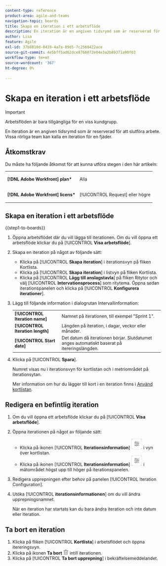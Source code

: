 ```yaml
---
content-type: reference
product-area: agile-and-teams
navigation-topic: boards
title: Skapa en iteration i ett arbetsflöde
description: En iteration är en angiven tidsrymd som är reserverad för att slutföra arbete. Vissa rörliga team kan kalla en iteration för en fjäder.
author: Lisa
feature: Agile
exl-id: 37b8810d-8439-4a7a-89d5-7c2560422ace
source-git-commit: 4e5bff5ad62dce8766072e04e3a2b89371a90f03
workflow-type: tm+mt
source-wordcount: '367'
ht-degree: 0%

---
```


# Skapa en iteration i ett arbetsflöde

>[!IMPORTANT]
>
>Arbetsflöden är bara tillgängliga för en viss kundgrupp.

En iteration är en angiven tidsrymd som är reserverad för att slutföra arbete. Vissa rörliga team kan kalla en iteration för en fjäder.

## Åtkomstkrav

Du måste ha följande åtkomst för att kunna utföra stegen i den här artikeln:

<table style="table-layout:auto"> 
 <col> 
 </col> 
 <col> 
 </col> 
 <tbody> 
  <tr> 
   <td role="rowheader"><strong>[!DNL Adobe Workfront] plan*</strong></td> 
   <td> <p>Alla</p> </td> 
  </tr> 
  <tr> 
   <td role="rowheader"><strong>[!DNL Adobe Workfront] licens*</strong></td> 
   <td> <p>[!UICONTROL Request] eller högre</p> </td> 
  </tr> 
 </tbody> 
</table>

## Skapa en iteration i ett arbetsflöde

{{step1-to-boards}}

1. Öppna arbetsflödet där du vill lägga till iterationen. Om du vill öppna ett arbetsflöde klickar du på [!UICONTROL **Visa arbetsflöde**].
1. Skapa en iteration på något av följande sätt:

   * Klicka på [!UICONTROL **Skapa iteration**] i iterationsvyn på fliken Kortlista.
   * Klicka på [!UICONTROL **Skapa iteration**] i listvyn på fliken Kortlista.
   * Klicka på [!UICONTROL **Lägg till anslagstavla**] på fliken Ritytor och välj [!UICONTROL **Intervationsprocess**] som ritytema. Öppna sedan iterationspanelen och klicka på [!UICONTROL **Konfigurera iterationer**].

1. Lägg till följande information i dialogrutan Intervallinformation:

   <table style="table-layout:auto"> 
    <tbody> 
     <tr> 
      <td><strong>[!UICONTROL Iteration name]</strong></td> 
      <td>Namnet på iterationen, till exempel "Sprint 1".</td> 
     </tr> 
     <tr> 
      <td><strong>[!UICONTROL Iteration length]</strong></td> 
      <td>Längden på iteration, i dagar, veckor eller månader.</td> 
     </tr>
     <tr> 
      <td><strong>[!UICONTROL Start date]</strong></td> 
      <td>Det datum då iterationen börjar. Slutdatumet anges automatiskt baserat på itereringslängden.</td> 
     </tr> 
    </tbody> 
   </table>

1. Klicka på [!UICONTROL **Spara**].

   Numret visas nu i iterationsvyn för kortlistan och i metriområdet på iterationsytan.

   Mer information om hur du lägger till kort i en iteration finns i [Använd kortlistan](/help/quicksilver/agile/use-boards-agile-planning-tools/use-card-list.md).

## Redigera en befintlig iteration

1. Om du vill öppna ett arbetsflöde klickar du på [!UICONTROL **Visa arbetsflöde**].
1. Öppna iterationen på något av följande sätt:

   * Klicka på ikonen [!UICONTROL **Iterationsinformation**] ![Iterationsinformation](assets/iteration-details-button.png) i vyn över kortlistan.
   * Klicka på ikonen [!UICONTROL **Iterationsinformation**] ![Iterationsinformation](assets/iteration-details-button.png) i mätområdet högst upp till höger på iterationspanelen.

1. Redigera upprepningen efter behov på panelen [!UICONTROL Iteration Configuration].
1. Utöka [!UICONTROL **iterationsinformationen**] om du vill ändra upprepningsnamnet.

   När en iteration har startats kan du bara ändra iteration och inte datum eller iteration.

<!--   

1. <span class="preview">To add goals to the iteration, expand [!UICONTROL **Goals**].</span>
1. <span class="preview">Click [!UICONTROL **Add goal**], and type the goal name.</span>

   <span class="preview">As goals are completed during the iteration, you can select the check box to mark them complete, or click the **Delete** icon ![Delete icon](assets/delete.png) to delete a goal. The metrics area on the top right of the iteration shows how many goals exist and how many have been completed.</span>

<div class="preview">

## Assign cards to the next iteration

Use the [!UICONTROL Next Iteration] column to move cards from the current iteration to the next iteration, without sending them to the backlog first.

1. Move a card to the [!UICONTROL **Next Iteration**] column, or add a new card directly in the column.
1. Access the next iteration by clicking the [!UICONTROL **Next Iteration**] column title, or by clicking the up-pointing arrow next to the iteration name on the top of the screen.

   The cards that you marked to come over to the next iteration are placed in the columns that correspond with their status.

</div>
-->

## Ta bort en iteration

1. Klicka på fliken [!UICONTROL **Kortlista**] i arbetsflödet och öppna itereringsvyn.
1. Klicka på ikonen **Ta bort** ![Ta bort ](assets/delete.png) intill iterationen.
1. Klicka på [!UICONTROL **Ta bort upprepning**] i bekräftelsemeddelandet.
